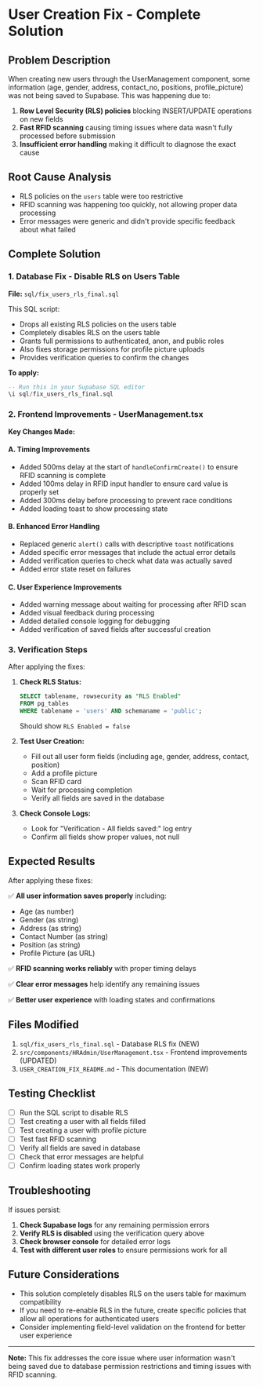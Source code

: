 # User Creation Fix - Complete Solution

## Problem Description
When creating new users through the UserManagement component, some information (age, gender, address, contact_no, positions, profile_picture) was not being saved to Supabase. This was happening due to:

1. **Row Level Security (RLS) policies** blocking INSERT/UPDATE operations on new fields
2. **Fast RFID scanning** causing timing issues where data wasn't fully processed before submission
3. **Insufficient error handling** making it difficult to diagnose the exact cause

## Root Cause Analysis
- RLS policies on the `users` table were too restrictive
- RFID scanning was happening too quickly, not allowing proper data processing
- Error messages were generic and didn't provide specific feedback about what failed

## Complete Solution

### 1. Database Fix - Disable RLS on Users Table

**File:** `sql/fix_users_rls_final.sql`

This SQL script:
- Drops all existing RLS policies on the users table
- Completely disables RLS on the users table
- Grants full permissions to authenticated, anon, and public roles
- Also fixes storage permissions for profile picture uploads
- Provides verification queries to confirm the changes

**To apply:**
```sql
-- Run this in your Supabase SQL editor
\i sql/fix_users_rls_final.sql
```

### 2. Frontend Improvements - UserManagement.tsx

**Key Changes Made:**

#### A. Timing Improvements
- Added 500ms delay at the start of `handleConfirmCreate()` to ensure RFID scanning is complete
- Added 100ms delay in RFID input handler to ensure card value is properly set
- Added 300ms delay before processing to prevent race conditions
- Added loading toast to show processing state

#### B. Enhanced Error Handling
- Replaced generic `alert()` calls with descriptive `toast` notifications
- Added specific error messages that include the actual error details
- Added verification queries to check what data was actually saved
- Added error state reset on failures

#### C. User Experience Improvements
- Added warning message about waiting for processing after RFID scan
- Added visual feedback during processing
- Added detailed console logging for debugging
- Added verification of saved fields after successful creation

### 3. Verification Steps

After applying the fixes:

1. **Check RLS Status:**
   ```sql
   SELECT tablename, rowsecurity as "RLS Enabled"
   FROM pg_tables 
   WHERE tablename = 'users' AND schemaname = 'public';
   ```
   Should show `RLS Enabled = false`

2. **Test User Creation:**
   - Fill out all user form fields (including age, gender, address, contact, position)
   - Add a profile picture
   - Scan RFID card
   - Wait for processing completion
   - Verify all fields are saved in the database

3. **Check Console Logs:**
   - Look for "Verification - All fields saved:" log entry
   - Confirm all fields show proper values, not null

## Expected Results

After applying these fixes:

✅ **All user information saves properly** including:
- Age (as number)
- Gender (as string)
- Address (as string)
- Contact Number (as string)
- Position (as string)
- Profile Picture (as URL)

✅ **RFID scanning works reliably** with proper timing delays

✅ **Clear error messages** help identify any remaining issues

✅ **Better user experience** with loading states and confirmations

## Files Modified

1. `sql/fix_users_rls_final.sql` - Database RLS fix (NEW)
2. `src/components/HRAdmin/UserManagement.tsx` - Frontend improvements (UPDATED)
3. `USER_CREATION_FIX_README.md` - This documentation (NEW)

## Testing Checklist

- [ ] Run the SQL script to disable RLS
- [ ] Test creating a user with all fields filled
- [ ] Test creating a user with profile picture
- [ ] Test fast RFID scanning
- [ ] Verify all fields are saved in database
- [ ] Check that error messages are helpful
- [ ] Confirm loading states work properly

## Troubleshooting

If issues persist:

1. **Check Supabase logs** for any remaining permission errors
2. **Verify RLS is disabled** using the verification query above
3. **Check browser console** for detailed error logs
4. **Test with different user roles** to ensure permissions work for all

## Future Considerations

- This solution completely disables RLS on the users table for maximum compatibility
- If you need to re-enable RLS in the future, create specific policies that allow all operations for authenticated users
- Consider implementing field-level validation on the frontend for better user experience

---

**Note:** This fix addresses the core issue where user information wasn't being saved due to database permission restrictions and timing issues with RFID scanning.
